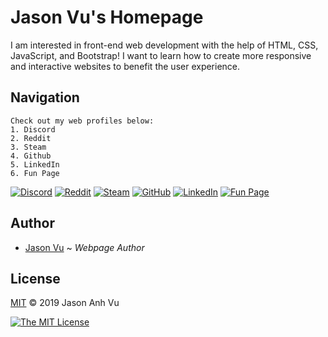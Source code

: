 # Jason Vu's Homepage
I am interested in front-end web development with the help of HTML, CSS, JavaScript, and Bootstrap! I want to learn how to create more responsive and interactive websites to benefit the user experience.

## Navigation
```
Check out my web profiles below:
1. Discord
2. Reddit
3. Steam
4. Github
5. LinkedIn
6. Fun Page
```
[![Discord](https://img.shields.io/badge/Discord-Create%20conversation-0000ff)](https://discord.com)
[![Reddit](https://img.shields.io/badge/Reddit-The%20front%20page%20of%20the%20Internet-ff4301)](https://reddit.com/jvu404)
[![Steam](https://img.shields.io/badge/Steam-The%20ultimate%20destination%20for%20games-004F6C)](https://store.steampowered.com/hydrogen2_oxygen1)
[![GitHub](https://img.shields.io/badge/GitHub-Build%20software%20better%2C%20together-211F1F)](https://github.com/javu404)
[![LinkedIn](https://img.shields.io/badge/LinkedIn-Connecting%20the%20world's%20professionals-0077B5)](https://linkedin.com/in/jason-anh-vu/)
[![Fun Page](https://img.shields.io/badge/Fun%20Page-Jason%20Vu's%20Fun%20Page-yellowgreen)](https://javu404.github.io)

## Author
- [Jason Vu](https://javu404.github.io) ~ *Webpage Author*

## License
[MIT](https://opensource.org/licenses/MIT) © 2019 Jason Anh Vu

[![The MIT License](https://img.shields.io/badge/License-MIT-yellow.svg)](https://opensource.org/licenses/MIT)
